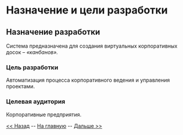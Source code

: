 Назначение и цели разработки
============================

Назначение разработки
---------------------

Система предназначена для создания виртуальных корпоративных досок –
*«канбанов».*

### Цель разработки

Автоматизация процесса корпоративного ведения и управления проектами.

### Целевая аудитория

Корпоративные предприятия.

[<< Назад](GENERAL.md) -- [На главную](README.md) -- [Дальше >>](REQUIREMENTS.md)
